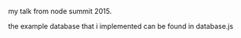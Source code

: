 my talk from node summit 2015.

the example database that i implemented can be found in database.js
